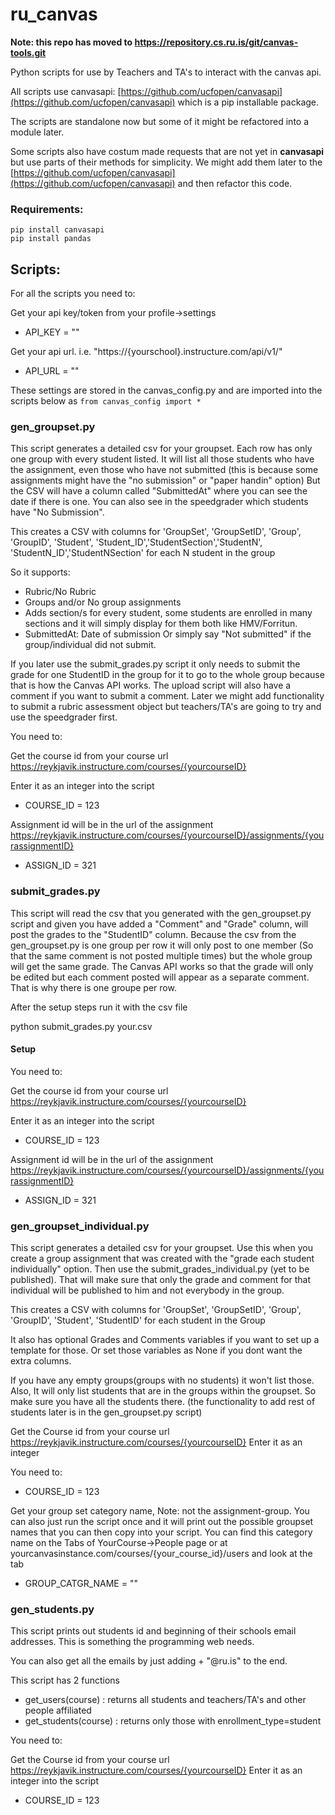 # ru_canvas
**Note: this repo has moved to https://repository.cs.ru.is/git/canvas-tools.git**

Python scripts for use by Teachers and TA's to interact with the canvas api.

All scripts use canvasapi: [https://github.com/ucfopen/canvasapi](https://github.com/ucfopen/canvasapi) which is a pip installable package.

The scripts are standalone now but some of it might be refactored into a module later.

Some scripts also have costum made requests that are not yet in **canvasapi** but use parts of their methods for simplicity. We might add them later to the [https://github.com/ucfopen/canvasapi](https://github.com/ucfopen/canvasapi)
and then refactor this code.

### Requirements:

```
pip install canvasapi
pip install pandas 
```

## Scripts:
For all the scripts you need to:

Get your api key/token from your profile->settings


* API_KEY = "" 

Get your api url. i.e. "https://{yourschool}.instructure.com/api/v1/" 

* API_URL = ""

These settings are stored in the canvas_config.py and are imported
into the scripts below as ```from canvas_config import *```

### gen_groupset.py
This script generates a detailed csv for your groupset.
Each row has only one group with every student listed.
It will list all those students who have the assignment, even those who have not submitted (this is because some assignments might have the "no submission" or "paper handin" option) But the CSV will have a column called "SubmittedAt" where you can see the date if there is one. You can also see in the speedgrader which students have "No Submission". 

This creates a CSV with columns for 'GroupSet', 'GroupSetID', 'Group', 'GroupID', 'Student', 'Student_ID','StudentSection','StudentN', 'StudentN_ID','StudentNSection' for each N student in the group

So it supports:

* Rubric/No Rubric
* Groups and/or No group assignments
* Adds section/s for every student, some students are enrolled in many sections and it will simply display for them both like HMV/Forritun. 
* SubmittedAt: Date of submission Or simply say "Not submitted" if the group/individual did not submit.

If you later use the submit_grades.py script it only needs to submit the grade for one StudentID in the group for it to go to the whole group because that is how the Canvas API works. The upload script will also have a comment if you want to submit a comment. Later we might add functionality to submit a rubric assessment object but teachers/TA's are going to try and use the speedgrader first.


You need to:

Get the course id from your course url https://reykjavik.instructure.com/courses/{yourcourseID}

Enter it as an integer into the script

* COURSE_ID = 123

Assignment id will be in the url of the assignment https://reykjavik.instructure.com/courses/{yourcourseID}/assignments/{yourassignmentID}

* ASSIGN_ID = 321


### submit_grades.py

This script will read the csv that you generated with the gen_groupset.py script and given you have added a "Comment" and "Grade" column, will post the grades to the "StudentID" column. Because the csv from the gen_groupset.py is one group per row it will only post to one member (So that the same comment is not posted multiple times) but the whole group will get the same grade. The Canvas API works so that the grade will only be edited but each comment posted will appear as a separate comment. That is why there is one groupe per row.

After the setup steps run it with the csv file
 
python submit_grades.py your.csv
#### Setup

You need to:

Get the course id from your course url https://reykjavik.instructure.com/courses/{yourcourseID}

Enter it as an integer into the script

* COURSE_ID = 123

Assignment id will be in the url of the assignment https://reykjavik.instructure.com/courses/{yourcourseID}/assignments/{yourassignmentID}

* ASSIGN_ID = 321

### gen_groupset_individual.py

This script generates a detailed csv for your groupset.
Use this when you create a group assignment that was created with the "grade each student individually" option. Then use the submit_grades_individual.py (yet to be published). That will make sure that only the grade and comment for that individual will be published to him and not everybody in the group.

This creates a CSV with columns for 'GroupSet', 'GroupSetID', 'Group', 'GroupID', 'Student', 'StudentID' for each student in the Group

It also has optional Grades and Comments variables if you want to set up a template for those. Or set those variables as None if you dont want the extra columns.

If you have any empty groups(groups with no students) it won't list those.
Also, It will only list students that are in the groups within the groupset. So make sure you have all the students there. (the functionality to add rest of students later is in the gen_groupset.py script)


Get the Course id from your course url https://reykjavik.instructure.com/courses/{yourcourseID}
Enter it as an integer

You need to: 

* COURSE_ID = 123

Get your group set category name, Note: not the assignment-group.
You can also just run the script once and it will print out the possible groupset names that you can then copy into your script.
You can find this category name on the Tabs of YourCourse->People page or at yourcanvasinstance.com/courses/{your_course_id}/users and look at the tab

* GROUP_CATGR_NAME = ""



### gen_students.py

This script prints out students id and beginning of their schools email addresses. This is something the programming web needs.

You can also get all the emails by just adding + "@ru.is" to the end.

This script has 2 functions

* get_users(course) : returns all students and teachers/TA's and other people affiliated
* get_students(course) : returns only those with enrollment_type=student

You need to:

Get the Course id from your course url https://reykjavik.instructure.com/courses/{yourcourseID}
Enter it as an integer into the script

* COURSE_ID = 123
